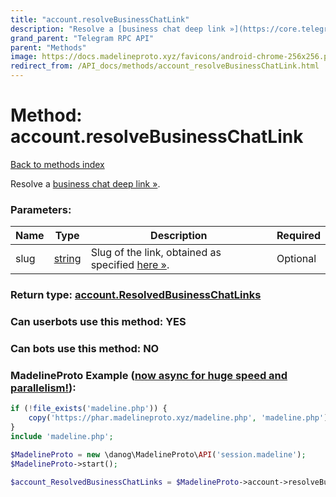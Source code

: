 ```yaml
---
title: "account.resolveBusinessChatLink"
description: "Resolve a [business chat deep link »](https://core.telegram.org/api/business#business-chat-links)."
grand_parent: "Telegram RPC API"
parent: "Methods"
image: https://docs.madelineproto.xyz/favicons/android-chrome-256x256.png
redirect_from: /API_docs/methods/account_resolveBusinessChatLink.html
---
```

# Method: account.resolveBusinessChatLink
[Back to methods index](index.html)



Resolve a [business chat deep link »](https://core.telegram.org/api/business#business-chat-links).

### Parameters:

| Name     |    Type       | Description | Required |
|----------|---------------|-------------|----------|
|slug|[string](/API_docs/types/string.html) | Slug of the link, obtained as specified [here »](https://core.telegram.org/api/links#business-chat-links). | Optional|


### Return type: [account.ResolvedBusinessChatLinks](/API_docs/types/account.ResolvedBusinessChatLinks.html)

### Can userbots use this method: **YES**

### Can bots use this method: **NO**


### MadelineProto Example ([now async for huge speed and parallelism!](https://docs.madelineproto.xyz/docs/ASYNC.html)):


```php
if (!file_exists('madeline.php')) {
    copy('https://phar.madelineproto.xyz/madeline.php', 'madeline.php');
}
include 'madeline.php';

$MadelineProto = new \danog\MadelineProto\API('session.madeline');
$MadelineProto->start();

$account_ResolvedBusinessChatLinks = $MadelineProto->account->resolveBusinessChatLink(slug: 'string', );
```

